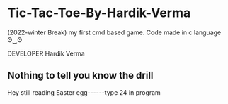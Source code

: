 # Tic-Tac-Toe-By-Hardik-Verma
(2022-winter Break)
my first cmd based game.
Code made in c language ʘ‿ʘ

DEVELOPER
Hardik Verma

Nothing to tell you know the drill
----------------------------------
Hey still reading
Easter egg------type 24 in program
